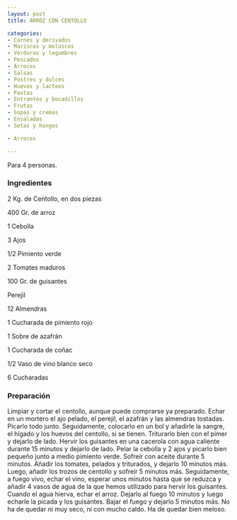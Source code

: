 ```yaml
---
layout: post
title: ARROZ CON CENTOLLO

categories:
- Carnes y derivados
- Mariscos y moluscos
- Verduras y legumbres
- Pescados
- Arroces
- Salsas
- Postres y dulces
- Huevos y lacteos
- Pastas
- Entrantes y bocadillos
- Frutas
- Sopas y cremas
- Ensaladas
- Setas y hongos

- Arroces

---
```

Para 4 personas.

<h3>Ingredientes</h3>

2 Kg. de Centollo, en dos piezas

400 Gr. de arroz

1 Cebolla

3 Ajos

1/2 Pimiento verde

2 Tomates maduros

100 Gr. de guisantes

Perejil

12 Almendras

1 Cucharada de pimiento rojo

1 Sobre de azafrán

1 Cucharada de coñac

1/2 Vaso de vino blanco seco

6 Cucharadas

<h3>Preparación</h3>

Limpiar y cortar el centollo, aunque puede comprarse ya preparado. Echar en un mortero el ajo pelado, el perejil, el azafrán y las almendras tostadas. Picarlo todo junto. Seguidamente, colocarlo en un bol y añadirle la sangre, el hígado y los huevos del centollo, si se tienen. Triturarlo bien con el pímer y dejarlo de lado. Hervir los guisantes en una cacerola con agua caliente durante 15 minutos y dejarlo de lado. Pelar la cebolla y 2 ajos y picarlo bien pequeño junto a medio pimiento verde. Sofreír con aceite durante 5 minutos. Añadir los tomates, pelados y triturados, y dejarlo 10 minutos más. Luego, añadir los trozos de centollo y sofreír 5 minutos más. Seguidamente, a fuego vivo, echar el vino, esperar unos minutos hasta que se reduzca y añadir 4 vasos de agua de la que hemos utilizado para hervir los guisantes. Cuando el agua hierva, echar el arroz. Dejarlo al fuego 10 minutos y luego echarle la picada y los guisantes. Bajar el fuego y dejarlo 5 minutos más. No ha de quedar ni muy seco, ni con mucho caldo. Ha de quedar bien meloso.

